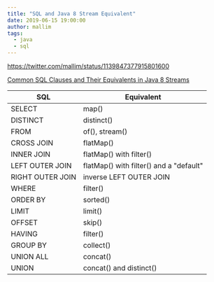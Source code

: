 ```yaml
---
title: "SQL and Java 8 Stream Equivalent"
date: 2019-06-15 19:00:00
author: mallim
tags:
  - java
  - sql
---
```


https://twitter.com/mallim/status/1139847377915801600

[Common SQL Clauses and Their Equivalents in Java 8 Streams](https://blog.jooq.org/2015/08/13/common-sql-clauses-and-their-equivalents-in-java-8-streams/)

| SQL              | Equivalent                              |
| ---------------- | --------------------------------------- |
| SELECT           | map()                                   |
| DISTINCT         | distinct()                              |
| FROM             | of(), stream()                          |
| CROSS JOIN       | flatMap()                               |
| INNER JOIN       | flatMap() with filter()                 |
| LEFT OUTER JOIN  | flatMap() with filter() and a "default" |
| RIGHT OUTER JOIN | inverse LEFT OUTER JOIN                 |
| WHERE            | filter()                                |
| ORDER BY         | sorted()                                |
| LIMIT            | limit()                                 |
| OFFSET           | skip()                                  |
| HAVING           | filter()                                |
| GROUP BY         | collect()                               |
| UNION ALL        | concat()                                |
| UNION            | concat() and distinct()                 |


